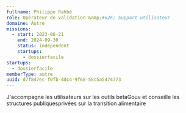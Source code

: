 ```yaml
---
fullname: Philippe Rahbé
role: Opérateur de validation &amp;#x2F; Support utilisateur
domaine: Autre
missions:
  - start: 2023-06-21
    end: 2024-09-30
    status: independent
    startups:
      - dossierfacile
startups:
  - dossierfacile
memberType: autre
uuid: d7f847ec-f0fb-4dc4-9f68-58c5a5474773
---
```

J'accompagne les utilisateurs sur les outils betaGouv et conseille les structures publiquesprivées sur la transition alimentaire
